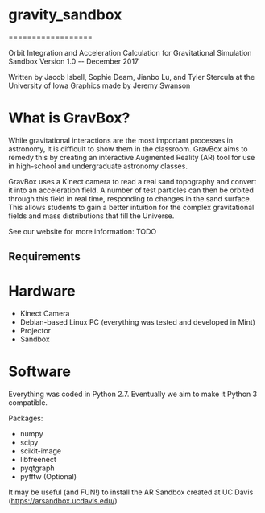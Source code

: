 # gravity_sandbox
==================

Orbit Integration and Acceleration Calculation for Gravitational Simulation Sandbox
Version 1.0  --  December 2017

Written by Jacob Isbell, Sophie Deam, Jianbo Lu, and Tyler Stercula at the University of Iowa
Graphics made by Jeremy Swanson

# What is GravBox?

While gravitational interactions are the most important processes in astronomy, it is difficult to show them in the classroom. GravBox aims to remedy this by creating an interactive Augmented Reality (AR) tool for use in high-school and undergraduate astronomy classes. 

GravBox uses a Kinect camera to read a real sand topography and convert it into an acceleration field. A number of test particles can then be orbited through this field in real time, responding to changes in the sand surface. This allows students to gain a better intuition for the complex gravitational fields and mass distributions that fill the Universe. 

See our website for more information: TODO

Requirements
------------
# Hardware
- Kinect Camera
- Debian-based Linux PC (everything was tested and developed in Mint)
- Projector
- Sandbox

# Software
Everything was coded in Python 2.7. Eventually we aim to make it Python 3 compatible.

Packages:
- numpy
- scipy
- scikit-image
- libfreenect
- pyqtgraph
- pyfftw (Optional)

It may be useful (and FUN!) to install the AR Sandbox created at UC Davis (https://arsandbox.ucdavis.edu/)


